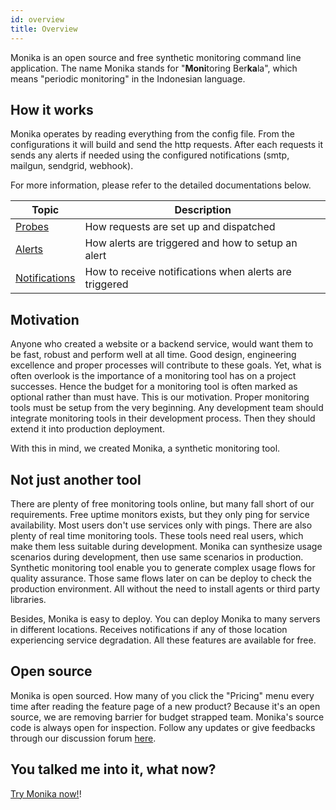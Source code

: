 ```yaml
---
id: overview
title: Overview
---
```


Monika is an open source and free synthetic monitoring command line application. The name Monika stands for "**Moni**toring Ber**ka**la", which means "periodic monitoring" in the Indonesian language.

## How it works

Monika operates by reading everything from the config file. From the configurations it will build and send the http requests. After each requests it sends any alerts if needed using the configured notifications (smtp, mailgun, sendgrid, webhook).

For more information, please refer to the detailed documentations below.

| Topic                                                                        | Description                                             |
| ---------------------------------------------------------------------------- | ------------------------------------------------------- |
| [Probes](https://hyperjumptech.github.io/monika/guides/probes)               | How requests are set up and dispatched                  |
| [Alerts](https://hyperjumptech.github.io/monika/guides/alerts)               | How alerts are triggered and how to setup an alert      |
| [Notifications](https://hyperjumptech.github.io/monika/guides/notifications) | How to receive notifications when alerts are triggered  |

## Motivation

Anyone who created a website or a backend service, would want them to be fast, robust and perform well at all time. Good design, engineering excellence and proper processes will contribute to these goals. Yet, what is often overlook is the importance of a monitoring tool has on a project successes. Hence the budget for a monitoring tool is often marked as optional rather than must have. This is our motivation. Proper monitoring tools must be setup from the very beginning. Any development team should integrate monitoring tools in their development process. Then they should extend it into production deployment.

With this in mind, we created Monika, a synthetic monitoring tool.

## Not just another tool

There are plenty of free monitoring tools online, but many fall short of our requirements. Free uptime monitors exists, but they only ping for service availability. Most users don't use services only with pings. There are also plenty of real time monitoring tools. These tools need real users, which make them less suitable during development. Monika can synthesize usage scenarios during development, then use same scenarios in production. Synthetic monitoring tool enable you to generate complex usage flows for quality assurance. Those same flows later on can be deploy to check the production environment. All without the need to install agents or third party libraries.

Besides, Monika is easy to deploy. You can deploy Monika to many servers in different locations. Receives notifications if any of those location experiencing service degradation. All these features are available for free.

## Open source

Monika is open sourced. How many of you click the "Pricing" menu every time after reading the feature page of a new product? Because it's an open source, we are removing barrier for budget strapped team. Monika's source code is always open for inspection. Follow any updates or give feedbacks through our discussion forum [here](https://github.com/hyperjumptech/monika/discussions).

## You talked me into it, what now?

[Try Monika now!](https://hyperjumptech.github.io/monika/installation)!
